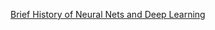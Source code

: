 [Brief History of Neural Nets and Deep Learning](http://www.andreykurenkov.com/writing/a-brief-history-of-neural-nets-and-deep-learning/)
